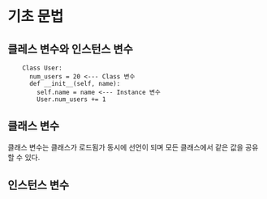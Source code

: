 # 기초 문법

## 클레스 변수와 인스턴스 변수

        Class User:
          num_users = 20 <--- Class 변수
          def __init__(self, name):
            self.name = name <--- Instance 변수
            User.num_users += 1

## 클래스 변수

클래스 변수는 클래스가 로드됨가 동시에 선언이 되며 모든 클래스에서 같은 값을 공유할 수 있다.

## 인스턴스 변수
